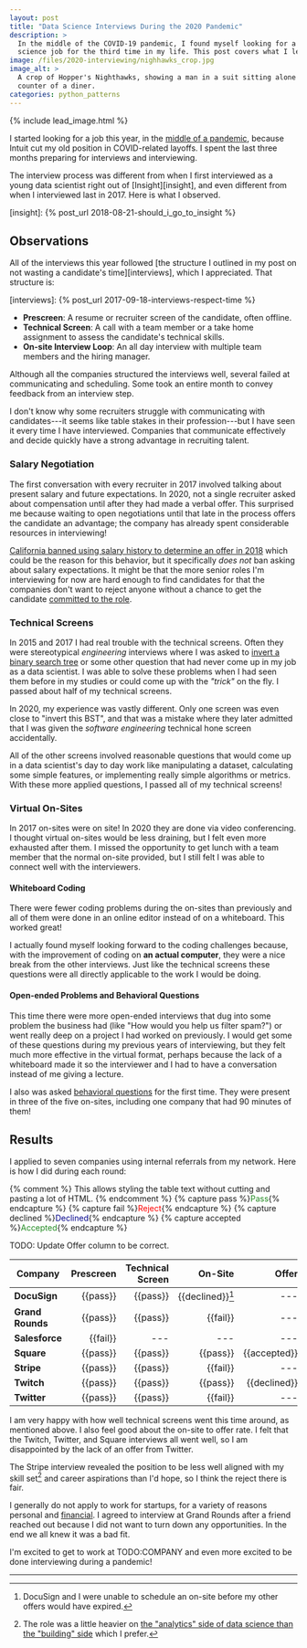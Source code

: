 ```yaml
---
layout: post
title: "Data Science Interviews During the 2020 Pandemic"
description: >
  In the middle of the COVID-19 pandemic, I found myself looking for a data
  science job for the third time in my life. This post covers what I learned.
image: /files/2020-interviewing/nighhawks_crop.jpg
image_alt: >
  A crop of Hopper's Nighthawks, showing a man in a suit sitting alone at the
  counter of a diner.
categories: python_patterns
---
```


{% include lead_image.html %}

I started looking for a job this year, in the [middle of a pandemic][covid],
because Intuit cut my old position in COVID-related layoffs. I spent the last
three months preparing for interviews and interviewing.

[covid]: https://en.wikipedia.org/wiki/COVID-19_pandemic

The interview process was different from when I first interviewed as a young
data scientist right out of [Insight][insight], and even different from when I
interviewed last in 2017\. Here is what I observed.

[insight]: {% post_url 2018-08-21-should_i_go_to_insight %}

## Observations

All of the interviews this year followed [the structure I outlined in my post
on not wasting a candidate's time][interviews], which I appreciated. That
structure is:

[interviews]: {% post_url 2017-09-18-interviews-respect-time %}

- **Prescreen**: A resume or recruiter screen of the candidate, often offline.
- **Technical Screen**: A call with a team member or a take home assignment to
  assess the candidate's technical skills.
- **On-site Interview Loop**: An all day interview with multiple team members
  and the hiring manager.

Although all the companies structured the interviews well, several failed at
communicating and scheduling. Some took an entire month to convey feedback
from an interview step.

I don't know why some recruiters struggle with communicating with
candidates---it seems like table stakes in their profession---but I have seen
it every time I have interviewed. Companies that communicate effectively and
decide quickly have a strong advantage in recruiting talent.

### Salary Negotiation

The first conversation with every recruiter in 2017 involved talking about
present salary and future expectations. In 2020, not a single recruiter asked
about compensation until after they had made a verbal offer. This surprised me
because waiting to open negotiations until that late in the process offers the
candidate an advantage; the company has already spent considerable resources
in interviewing!

<!-- TODO #45: Update links to negotiation post -->

[California banned using salary history to determine an offer in
2018][salary_law] which could be the reason for this behavior, but it
specifically _does not_ ban asking about salary expectations. It might be that
the more senior roles I'm interviewing for now are hard enough to find
candidates for that the companies don't want to reject anyone without a chance
to get the candidate [committed to the role][loss].

[salary_law]: https://leginfo.legislature.ca.gov/faces/codes_displaySection.xhtml?sectionNum=432.3&lawCode=LAB
[loss]: https://en.wikipedia.org/wiki/Loss_aversion

### Technical Screens

In 2015 and 2017 I had real trouble with the technical screens. Often they
were stereotypical _engineering_ interviews where I was asked to [invert a
binary search tree][tweet] or some other question that had never come up in my
job as a data scientist. I was able to solve these problems when I had seen
them before in my studies or could come up with the _"trick"_ on the fly. I
passed about half of my technical screens.

[tweet]: https://twitter.com/mxcl/status/608682016205344768

In 2020, my experience was vastly different. Only one screen was even close to
"invert this BST", and that was a mistake where they later admitted that I was
given the _software engineering_ technical hone screen accidentally.

All of the other screens involved reasonable questions that would come up in a
data scientist's day to day work like manipulating a dataset, calculating some
simple features, or implementing really simple algorithms or metrics. With
these more applied questions, I passed all of my technical screens!

### Virtual On-Sites

In 2017 on-sites were on site! In 2020 they are done via video conferencing. I
thought virtual on-sites would be less draining, but I felt even more
exhausted after them. I missed the opportunity to get lunch with a team member
that the normal on-site provided, but I still felt I was able to connect well
with the interviewers.

#### Whiteboard Coding

There were fewer coding problems during the on-sites than previously and all
of them were done in an online editor instead of on a whiteboard. This worked
great!

I actually found myself looking forward to the coding challenges because, with
the improvement of coding on **an actual computer**, they were a nice break
from the other interviews. Just like the technical screens these questions
were all directly applicable to the work I would be doing.

#### Open-ended Problems and Behavioral Questions

This time there were more open-ended interviews that dug into some problem the
business had (like "How would you help us filter spam?") or went really deep
on a project I had worked on previously. I would get some of these questions
during my previous years of interviewing, but they felt much more effective in
the virtual format, perhaps because the lack of a whiteboard made it so the
interviewer and I had to have a conversation instead of me giving a lecture.

I also was asked [behavioral questions][behave] for the first time. They were
present in three of the five on-sites, including one company that had 90
minutes of them!

[behave]: https://en.wikipedia.org/wiki/Job_interview#Behavioral_interview_questions

## Results

I applied to seven companies using internal referrals from my network. Here is
how I did during each round:

{% comment %} This allows styling the table text without cutting and pasting a
lot of HTML. {% endcomment %}
{% capture pass %}<span style="color:ForestGreen">Pass</span>{% endcapture %}
{% capture fail %}<span style="color:Red">Reject</span>{% endcapture %}
{% capture declined %}<span style="color:DarkBlue">Declined</span>{% endcapture %}
{% capture accepted %}<span style="color:ForestGreen">Accepted</span>{% endcapture %}

TODO: Update Offer column to be correct.

| **Company**      | Prescreen | Technical Screen |                 On-Site |        Offer |
|------------------|----------:|-----------------:|------------------------:|-------------:|
| **DocuSign**     |  {{pass}} |         {{pass}} | {{declined}}[^docusign] |          --- |
| **Grand Rounds** |  {{pass}} |         {{pass}} |                {{fail}} |          --- |
| **Salesforce**   |  {{fail}} |              --- |                     --- |          --- |
| **Square**       |  {{pass}} |         {{pass}} |                {{pass}} | {{accepted}} |
| **Stripe**       |  {{pass}} |         {{pass}} |                {{fail}} |          --- |
| **Twitch**       |  {{pass}} |         {{pass}} |                {{pass}} | {{declined}} |
| **Twitter**      |  {{pass}} |         {{pass}} |                {{fail}} |          --- |

I am very happy with how well technical screens went this time around, as
mentioned above. I also feel good about the on-site to offer rate. I felt that
the Twitch, Twitter, and Square interviews all went well, so I am disappointed
by the lack of an offer from Twitter.

The Stripe interview revealed the position to be less well aligned with my
skill set[^ab] and career aspirations than I'd hope, so I think the reject
there is fair.

I generally do not apply to work for startups, for a variety of reasons
personal and [financial][sense]. I agreed to interview at Grand Rounds after a
friend reached out because I did not want to turn down any opportunities. In
the end we all knew it was a bad fit.

[sense]: https://zainamro.com/notes/working-for-a-startup-makes-less-sense


I'm excited to get to work at TODO:COMPANY and even more excited to be done
interviewing during a pandemic!

---

[^docusign]: DocuSign and I were unable to schedule an on-site before my other offers would have expired.
[^ab]: The role was a little heavier on [the "analytics" side of data science than the "building" side][ab] which I prefer.

[ab]: https://www.dezyre.com/article/type-a-data-scientist-vs-type-b-data-scientist/194
